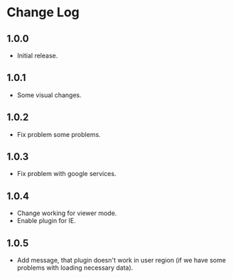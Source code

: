# Change Log

## 1.0.0

* Initial release.

## 1.0.1

* Some visual changes.

## 1.0.2

* Fix problem some problems.

## 1.0.3

* Fix problem with google services.

## 1.0.4

* Change working for viewer mode.
* Enable plugin for IE.

## 1.0.5

* Add message, that plugin doesn't work in user region (if we have some problems with loading necessary data).